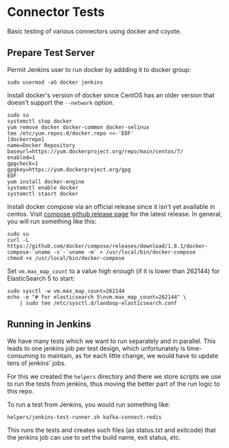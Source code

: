 # Connector Tests #

Basic testing of various connectors using docker and coyote.


## Prepare Test Server ##

Permit Jenkins user to run docker by addding it to docker group:

    sudo usermod -aG docker jenkins

Install docker's version of docker since CentOS has an older version that
doesn't support the `--network` option.

    sudo su
    systemctl stop docker
    yum remove docker docker-common docker-selinux
    tee /etc/yum.repos.d/docker.repo <<-'EOF'
    [dockerrepo]
    name=Docker Repository
    baseurl=https://yum.dockerproject.org/repo/main/centos/7/
    enabled=1
    gpgcheck=1
    gpgkey=https://yum.dockerproject.org/gpg
    EOF
    yum install docker-engine
    systemctl enable docker
    systemctl stasrt docker

Install docker compose via an official release since it isn't yet available in
centos.
Visit [compose github release page](https://github.com/docker/compose/releases)
for the latest release. In general, you will run something like this:

    sudo su
    curl -L https://github.com/docker/compose/releases/download/1.8.1/docker-compose-`uname -s`-`uname -m` > /usr/local/bin/docker-compose
    chmod +x /usr/local/bin/docker-compose

Set `vm.max_map_count` to a value high enough (if it is lower than 262144) for
ElasticSearch 5 to start:

    sudo sysctl -w vm.max_map_count=262144
    echo -e "# for elasticsearch 5\nvm.max_map_count=262144" \
        | sudo tee /etc/sysctl.d/landoop-elasticsearch.conf

## Running in Jenkins

We have many tests which we want to run separately and in parallel. This leads
to one jenkins job per test design, which unfortunately is time-consuming to
maintain, as for each little change, we would have to update tens of jenkins'
jobs.

For this we created the `helpers` directory and there we store scripts we use
to run the tests from jenkins, thus moving the better part of the run logic to
this repo.

To run a test from Jenkins, you would run something like:

    helpers/jenkins-test-runner.sh kafka-connect-redis

This runs the tests and creates such files (as status.txt and exitcode) that
the jenkins job can use to set the build name, exit status, etc.
